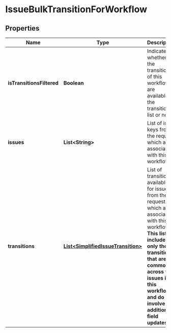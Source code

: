 

# IssueBulkTransitionForWorkflow


## Properties

| Name | Type | Description | Notes |
|------------ | ------------- | ------------- | -------------|
|**isTransitionsFiltered** | **Boolean** | Indicates whether all the transitions of this workflow are available in the transitions list or not. |  [optional] [readonly] |
|**issues** | **List&lt;String&gt;** | List of issue keys from the request which are associated with this workflow. |  [optional] [readonly] |
|**transitions** | [**List&lt;SimplifiedIssueTransition&gt;**](SimplifiedIssueTransition.md) | List of transitions available for issues from the request which are associated with this workflow.   **This list includes only those transitions that are common across the issues in this workflow and do not involve any additional field updates.**  |  [optional] [readonly] |




